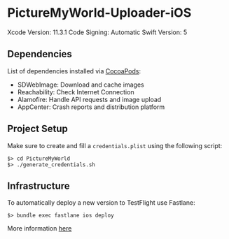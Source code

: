 # PictureMyWorld-Uploader-iOS

Xcode Version: 11.3.1
Code Signing: Automatic
Swift Version: 5

## Dependencies

List of dependencies installed via [CocoaPods](https://cocoapods.org/):

- SDWebImage: Download and cache images
- Reachability: Check Internet Connection
- Alamofire: Handle API requests and image upload
- AppCenter: Crash reports and distribution platform

## Project Setup

Make sure to create and fill a `credentials.plist` using the following script:
```
$> cd PictureMyWorld
$> ./generate_credentials.sh
```

## Infrastructure

To automatically deploy a new version to TestFlight use Fastlane:
```
$> bundle exec fastlane ios deploy
```

More information [here](fastlane/README.md)
